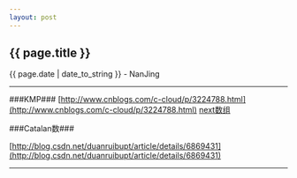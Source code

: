 ```yaml
---
layout: post
---
```


<h2>{{ page.title }}</h2>
<p class='meta'>{{ page.date | date_to_string }} - NanJing</p>

---

###KMP###
[http://www.cnblogs.com/c-cloud/p/3224788.html](http://www.cnblogs.com/c-cloud/p/3224788.html)
[next数组](http://www.cnblogs.com/goagent/archive/2013/05/16/3068442.html)

###Catalan数###

[http://blog.csdn.net/duanruibupt/article/details/6869431](http://blog.csdn.net/duanruibupt/article/details/6869431)

---

